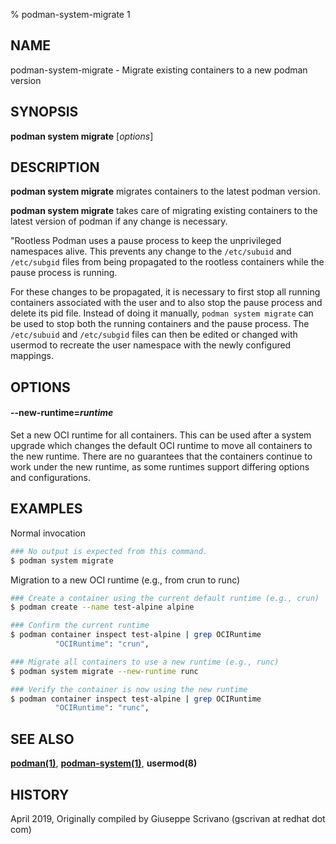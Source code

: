 % podman-system-migrate 1

## NAME
podman\-system\-migrate - Migrate existing containers to a new podman version

## SYNOPSIS
**podman system migrate** [*options*]

## DESCRIPTION
**podman system migrate** migrates containers to the latest podman version.

**podman system migrate** takes care of migrating existing containers to the latest version of podman if any change is necessary.

"Rootless Podman uses a pause process to keep the unprivileged
namespaces alive. This prevents any change to the `/etc/subuid` and
`/etc/subgid` files from being propagated to the rootless containers
while the pause process is running.

For these changes to be propagated, it is necessary to first stop all
running containers associated with the user and to also stop the pause
process and delete its pid file.  Instead of doing it manually, `podman
system migrate` can be used to stop both the running containers and the
pause process. The `/etc/subuid` and `/etc/subgid` files can then be
edited or changed with usermod to recreate the user namespace with the
newly configured mappings.

## OPTIONS

#### **--new-runtime**=*runtime*

Set a new OCI runtime for all containers.
This can be used after a system upgrade which changes the default OCI runtime to move all containers to the new runtime.
There are no guarantees that the containers continue to work under the new runtime, as some runtimes support differing options and configurations.

## EXAMPLES

Normal invocation
```bash
### No output is expected from this command.
$ podman system migrate
```

Migration to a new OCI runtime (e.g., from crun to runc)
```bash
### Create a container using the current default runtime (e.g., crun)
$ podman create --name test-alpine alpine

### Confirm the current runtime
$ podman container inspect test-alpine | grep OCIRuntime
          "OCIRuntime": "crun",

### Migrate all containers to use a new runtime (e.g., runc)
$ podman system migrate --new-runtime runc

### Verify the container is now using the new runtime
$ podman container inspect test-alpine | grep OCIRuntime
          "OCIRuntime": "runc",
```

## SEE ALSO
**[podman(1)](podman.1.md)**, **[podman-system(1)](podman-system.1.md)**, **usermod(8)**

## HISTORY
April 2019, Originally compiled by Giuseppe Scrivano (gscrivan at redhat dot com)
